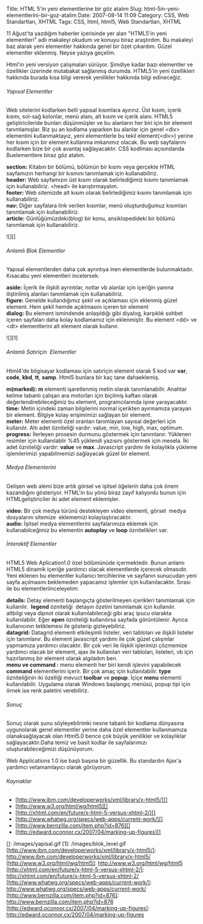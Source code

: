 Title: HTML 5&#039;in yeni elementlerine bir göz atalım
Slug: html-5in-yeni-elementlerini-bir-goz-atalim
Date: 2007-08-14 11:09
Category: CSS, Web Standartları, XHTML
Tags: CSS, html, html5, Web Standartları, XHTML

11 Ağust'ta yazdığım haberler içerisinde yer alan "HTML5'in yeni
elementleri" adlı makaleyi okudum ve konuyu biraz araştırdım. Bu
makaleyi baz alarak yeni elementler hakkında genel bir özet çıkardım.
Güzel elementler eklenmiş. Neyse yazıya geçelim.

Html'in yeni versiyon çalışmaları sürüyor. Şimdiye kadar bazı elementler
ve özellikler üzerinde mutabakat sağlanmış durumda. HTML5'in yeni
özellikleri hakkında burada kısa bilgi vererek yenilikler hakkında bilgi
edineceğiz.<!--more-->

###### Yapısal Elementler

Web sitelerini kodlarken belli yapısal kısımlara ayırırız. Üst kısım,
içerik kısmı, sol-sağ kolonlar, menü alanı, alt kısım ve içerik alanı.
HTML5 geliştiricileride bunları düşünmüşler ve bu alanların her biri
için bir element tanımlamışlar. Biz şu an kodlama yaparken bu alanlar
için genel <div\> elementini kullanmaktayız, yeni elementlerle bu tekil
element(<div\>) yerine her kısım için bir element kullanma imkanımız
olacak. Bu web sayfalarını kodlarken bize bir çok avantaj sağlayacaktır.
CSS kodlması açısındanda Buelementlere biraz göz atalım.

**section:** Kitabın bir bölümü, bölümün bir kısmı veya gerçekte HTML
sayfamızın herhangi bir kısmını tanımlamak için kullanabiliriz.  
**header:** Web sayfamızın üst kısım olarak belirlediğimiz kısımı
tanımlamak için kullanabiliriz. <head\> ile karıştırmayalım.  
**footer:** Web sitemizde alt kısım olarak belirlediğimiz kısımı
tanımlamak için kullanabiliriz.  
**nav:** Diğer sayfalara link verilen kısımlar, menü oluşturduğumuz
kısımları tanımlamak için kullanabiliriz.  
**article:** Günlüğümüzdeki(blog) bir konu, ansiklopedideki bir bölümü
tanımlamak için kullanabiliriz.

![][]

###### Anlamlı Blok Elementler

Yapısal elementlerden daha çok ayrıntıya inen elementlerde
bulunmaktadır. Kısacabu yeni elementleri incelersek:

**aside:** İçerik ile ilişkili ayrıntılar, notlar vb alanlar için
içeriğin yanına iliştirilmiş alanları tanımlamak için kullanabiliriz.  
**figure:** Genelde kullandığımız şekil ve açıklaması için eklenmiş
güzel element. Hem şekil hemde açıklmasını içeren bir element  
**dialog:** Bu element ismindende anlaşıldığı gibi diyalog, karşıklık
sohbet içeren sayfaları daha kolay kodlamamız için eklenmiştir. Bu
element <dd\> ve <dt\> elementlerini alt element olarak kullanır.

![][1]

###### Anlamlı Satıriçin  Elementler

Html4'de bilgisayar kodlaması için satıriçin element olarak 5 kod var
**var**, **code**, **kbd**, **tt**, **samp**. Html5 bunlara bir kaç tane
dahaeklemiş.

**m(marked):** **m** elementi işaretlenmiş metin olarak tanımlanabilir.
Anahtar kelime tabanlı çalışan ara motorları için biçilmiş kaftan olarak
değerlendirebileceğimiz bu element, programcılarında işine
yarayacaktır.  
**time:** Metin içindeki zaman bilgilerini normal içerikten ayırmamıza
yarayan bir element. Bilgiye kolay erişimimizi sağlayan bir element.  
**meter:** Meter elementi özel oranları tanımlayan sayısal değerleri
için kullanılır. Altı adet özniteliği vardır: value, min, low, high,
max, optimum.   
**progress:** İlerleyen prosesin durmunu göstermek için tanımlanır.
Yüklenen resimler için kullanılablir %45 yüklendi yazısını göstermek
için mesela. İki adet özniteliği vardır: **value** ve **max**.
Javascript yardımı ile kolaylıkla yükleme işlemlerimizi yapabilmemizi
sağlayacak güzel bir element.

###### Medya Elementerini

Gelişen web alemi bize artık görsel ve işitsel öğelerin daha çok önem
kazandığını gösteriyor. HTML'in bu yönü biraz zayıf kalıyordu bunun için
HTMLgeliştiriciler iki adet element eklemişler.

**video:** Bir çok medya türünü destekleyen video elementi, görsel 
medya dosyalarını sitemize  eklememizi kolaylaştıracaktır.  
**audio:** İşitsel medya elementlerini sayfalarımıza eklemek için
kullanabilceğimiz bu elementin **autoplay** ve **loop** öznitelikleri
var.  

###### İnteraktif Elementler

HTML5 Web Aplication1.0 özel bölümünüde içermektedir. Bunun anlamı HTML5
dinamik içeriğe yardımcı olacak elementlerde içerecek olmasıdır. Yeni
eklenen bu elementler kullanıcı tercihlerine ve sayfanın sunucudan yeni
sayfa açılmasını beklemeden yapacamız işlemler için kullanılacaktır.
Sırası ile bu elementleriinceleyelim:

**details:** Detay elementi başlangıçta gösterilmeyen içerikleri
tanımlamak için kullanılır.  **legend** özniteliği  detayın özetini
tanımlamak için kullanılır.  
altbilgi veya dipnot olarak kullanılabileceği gibi araç ipucu olarakta
kullanılabilir. Eğer **open** özniteliği kullanılırsa sayfada
görüntülenir. Ayrıca kullanıcının tetiklemesi ile gösterip
gizleyebiliriz.  
**datagrid:** Datagrid elementi etkileşimli listeler, veri tabloları ve
ilişkili listeler için tanımlanır. Bu element javascript yardımı ile çok
güzel çalışmlar yapmamıza yardımcı olacaktır. Bir çok veri ile ilişkili
işlerimizi çözmemize yardımcı olacak bir element, ajax ile kullanılan
veri tabloları, listeleri, vb için hazırlanmış bir element olarak
algıladım ben.  
**menu ve command :** menu elementi her biri kendi işlevini yapabilecek
**command** elementlerini içerir. Bir çok amaç için kullanılabilir.
**type** özniteliğinin iki özelliği mevuct **toolbar** ve **popup**.
İçiçe **menu** elementi kullanılabilir. Uygulama olarak Windows
başlangıç menüsü, popup tipi için örnek ise renk paletini verebiliriz.  

###### Sonuç

Sonuç olarak şunu söyleyebilrimki nesne tabanlı bir kodlama dünyasına
uygunolarak genel elementler yerine daha özel elementler kullanmamıza
olanaksağlayacak olan Html5.0 bence çok büyük yenilikler ve kolaylıklar
sağlayacaktır.Daha temiz ve basit kodlar ile sayfalarımızı
oluşturabileceğimizi düşünüyorum.  
  
Web Applications 1.0 ise başlı başına bir güzellik. Bu standardın Ajax'a
yardımcı vetamamlayıcı olarak görüyorum.  
  

###### Kaynaklar  

-   [http://www.ibm.com/developerworks/xml/library/x-html5/][]  
-   [http://www.w3.org/html/wg/html5][]  
-   [http://xhtml.com/en/future/x-html-5-versus-xhtml-2/][]
-   [http://www.whatwg.org/specs/web-apps/current-work/][]
-   [http://www.bernzilla.com/item.php?id=876][]
-   [http://edward.oconnor.cx/2007/04/marking-up-figures][]  

  []: /images/yapisal.gif
  [1]: /images/blok_level.gif
  [http://www.ibm.com/developerworks/xml/library/x-html5/]: http://www.ibm.com/developerworks/xml/library/x-html5/
  [http://www.w3.org/html/wg/html5]: http://www.w3.org/html/wg/html5
  [http://xhtml.com/en/future/x-html-5-versus-xhtml-2/]: http://xhtml.com/en/future/x-html-5-versus-xhtml-2/
  [http://www.whatwg.org/specs/web-apps/current-work/]: http://www.whatwg.org/specs/web-apps/current-work/
  [http://www.bernzilla.com/item.php?id=876]: http://www.bernzilla.com/item.php?id=876
  [http://edward.oconnor.cx/2007/04/marking-up-figures]: http://edward.oconnor.cx/2007/04/marking-up-figures
